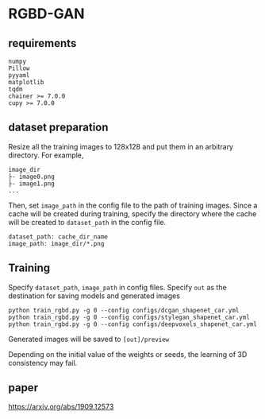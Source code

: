 # RGBD-GAN

## requirements
```
numpy
Pillow
pyyaml
matplotlib
tqdm
chainer >= 7.0.0
cupy >= 7.0.0
```

## dataset preparation
Resize all the training images to 128x128 and put them in an arbitrary directory.
For example,

```angular2html
image_dir
├- image0.png
├- image1.png
...

```

Then, set `image_path` in the config file to the path of training images.
Since a cache will be created during training, specify the directory where the cache will be created to `dataset_path` in the config file.

```
dataset_path: cache_dir_name
image_path: image_dir/*.png
```


## Training
Specify `dataset_path`, `image_path` in config files.
Specify `out` as the destination for saving models and generated images

```
python train_rgbd.py -g 0 --config configs/dcgan_shapenet_car.yml
python train_rgbd.py -g 0 --config configs/stylegan_shapenet_car.yml
python train_rgbd.py -g 0 --config configs/deepvoxels_shapenet_car.yml
```

Generated images will be saved to `[out]/preview`

Depending on the initial value of the weights or seeds, the learning of 3D consistency may fail.

## paper

https://arxiv.org/abs/1909.12573
